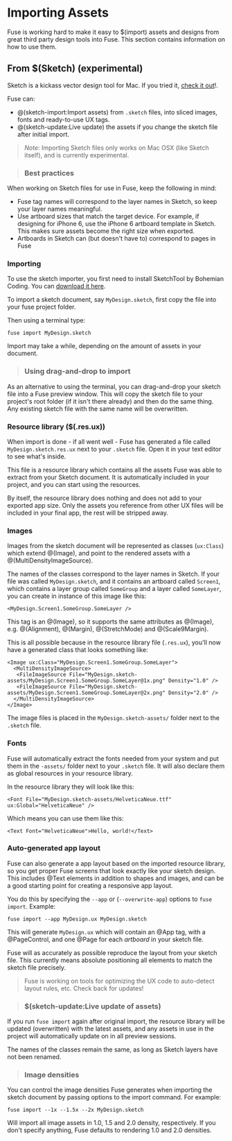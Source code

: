 # Importing Assets

Fuse is working hard to make it easy to $(import) assets and designs from great third party design tools into Fuse. This section contains information on how to use them.

## From $(Sketch) (experimental)

Sketch is a kickass vector design tool for Mac. If you tried it, <a href="https://bohemiancoding.com/sketch/">check it out</a>!.

Fuse can:
* @(sketch-import:Import assets) from `.sketch` files, into sliced images, fonts and ready-to-use UX tags. 
* @(sketch-update:Live update) the assets if you change the sketch file after initial import.

> *Note*: Importing Sketch files only works on Mac OSX (like Sketch itself), and is currently experimental.

> ### Best practices 

When working on Sketch files for use in Fuse, keep the following in mind:

* Fuse tag names will correspond to the layer names in Sketch, so keep your layer names meaningful. 
* Use artboard sizes that match the target device. For example, if designing for iPhone 6, use the iPhone 6 artboard template in Sketch. This makes sure assets become the right size when exported.
* Artboards in Sketch can (but doesn't have to) correspond to pages in Fuse


### Importing

To use the sketch importer, you first need to install SketchTool by Bohemian Coding. You can <a href="https://bohemiancoding.com/sketch/tool/">download it here</a>.

To import a sketch document, say `MyDesign.sketch`, first copy the file into your fuse project folder. 

Then using a terminal type:

	fuse import MyDesign.sketch

Import may take a while, depending on the amount of assets in your document.

> ### Using drag-and-drop to import

As an alternative to using the terminal, you can drag-and-drop your sketch file into a Fuse preview window. This will copy the sketch file to your project's root folder (if it isn't there already) and then do the same thing. Any existing sketch file with the same name will be overwritten.

### Resource library ($(.res.ux))

When import is done - if all went well - Fuse has generated a file called `MyDesign.sketch.res.ux` next to your `.sketch` file. Open it in your text editor to see what's inside.

This file is a resource library which contains all the assets Fuse was able to extract from your Sketch document. It is automatically included in your project, and you can start using the resources. 

By itself, the resource library does nothing and does not add to your exported app size. Only the assets you reference from other UX files will be included in your final app, the rest will be stripped away.


### Images

Images from the sketch document will be represented as classes (`ux:Class`) which extend @(Image), and point to the rendered assets with a @(MultiDensityImageSource). 

The names of the classes correspond to the layer names in Sketch. If your file was called `MyDesign.sketch`, and it contains an artboard called `Screen1`, which contains a layer group called `SomeGroup` and a layer called `SomeLayer`, you can create in instance of this image like this:

	<MyDesign.Screen1.SomeGroup.SomeLayer />

This tag is an @(Image), so it supports the same attributes as @(Image), e.g. @(Alignment), @(Margin), @(StretchMode) and @(Scale9Margin).

This is all possible because in the resource library file (`.res.ux`), you'll now have a generated class that looks something like:

	<Image ux:Class="MyDesign.Screen1.SomeGroup.SomeLayer">
	  <MultiDensityImageSource>
	   <FileImageSource File="MyDesign.sketch-assets/MyDesign.Screen1.SomeGroup.SomeLayer@1x.png" Density="1.0" />
	   <FileImageSource File="MyDesign.sketch-assets/MyDesign.Screen1.SomeGroup.SomeLayer@2x.png" Density="2.0" />
	  </MultiDensityImageSource>
	</Image>

The image files is placed in the `MyDesign.sketch-assets/` folder next to the `.sketch` file.

### Fonts

Fuse will automatically extract the fonts needed from your system and put them in the `-assets/` folder next to your `.sketch` file. It will also declare them as global resources in your resource library. 

In the resource library they will look like this:

	<Font File="MyDesign.sketch-assets/HelveticaNeue.ttf" ux:Global="HelveticaNeue" />

Which means you can use them like this:

	<Text Font="HelveticaNeue">Hello, world!</Text>



### Auto-generated app layout

Fuse can also generate a app layout based on the imported resource library, so you get proper Fuse screens that look exactly like your sketch design. This includes @Text elements in addition to shapes and images, and can be a good starting point for creating a responsive app layout. 

You do this by specifying the `--app` or (`--overwrite-app`) options to `fuse import`. Example:

	fuse import --app MyDesign.ux MyDesign.sketch

This will generate `MyDesign.ux` which will contain an @App tag, with a @PageControl, and one @Page for each *artboard* in your sketch file. 

Fuse will as accurately as possible reproduce the layout from your sketch file. This currently means absolute positioning all elements to match the sketch file precisely.

> Fuse is working on tools for optimizing the UX code to auto-detect layout rules, etc. Check back for updates!

> ### $(sketch-update:Live update of assets)

If you run `fuse import` again after original import, the resource library will be updated (overwritten) with the latest assets, and any assets in use in the project will automatically update on in all preview sessions.

The names of the classes remain the same, as long as Sketch layers have not been renamed. 

> ### Image densities

You can control the image densities Fuse generates when importing the sketch document by passing options to the import command. For example:

	fuse import --1x --1.5x --2x MyDesign.sketch

Will import all image assets in 1.0, 1.5 and 2.0 density, respectively. If you don't specify anything, Fuse defaults to rendering 1.0 and 2.0 densities.
